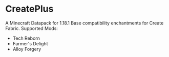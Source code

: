 # CreatePlus
A Minecraft Datapack for 1.18.1
Base compatibility enchantments for Create Fabric.
Supported Mods:
- Tech Reborn
- Farmer's Delight
- Alloy Forgery
